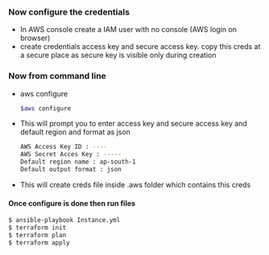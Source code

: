 ### Now configure the credentials
- In AWS console create a IAM user with no console (AWS login on browser)
- create credentials access key and secure access key. copy this creds at a secure place as secure key is visible only during creation

### Now from command line 
- aws configure
  ```sh
  $aws configure
  ```
- This will prompt you to enter access key and secure access key and default region and format as json
  ```sh
  AWS Access Key ID : ----
  AWS Secret Acces Key : -----
  Default region name : ap-south-1
  Default output format : json
  ```
- This will create creds file inside .aws folder which contains this creds

#### Once configure is done then run files 
```sh
$ ansible-playbook Instance.yml
$ terraform init
$ terraform plan 
$ terraform apply
```
